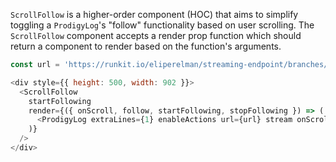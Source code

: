 `ScrollFollow` is a higher-order component (HOC) that aims to simplify
toggling a `ProdigyLog`'s "follow" functionality based on user scrolling.
The `ScrollFollow` component accepts a render prop function which should return a
component to render based on the function's arguments.

```js
const url = 'https://runkit.io/eliperelman/streaming-endpoint/branches/master';

<div style={{ height: 500, width: 902 }}>
  <ScrollFollow
    startFollowing
    render={({ onScroll, follow, startFollowing, stopFollowing }) => (
      <ProdigyLog extraLines={1} enableActions url={url} stream onScroll={onScroll} follow={follow} />
    )}
  />
</div>
```

